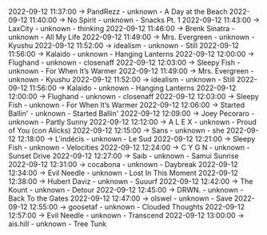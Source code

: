 2022-09-12 11:37:00 -> PandRezz - unknown - A Day at the Beach
2022-09-12 11:40:00 -> No Spirit - unknown - Snacks Pt. 1
2022-09-12 11:43:00 -> LaxCity - unknown - thinking
2022-09-12 11:46:00 -> Brenk Sinatra - unknown - All My Life
2022-09-12 11:49:00 -> Mrs. Evergreen - unknown - Kyushu
2022-09-12 11:52:00 -> idealism - unknown - Still
2022-09-12 11:56:00 -> Kalaido - unknown - Hanging Lanterns
2022-09-12 12:00:00 -> Flughand - unknown - closenaff
2022-09-12 12:03:00 -> Sleepy Fish - unknown - For When It’s Warmer
2022-09-12 11:49:00 -> Mrs. Evergreen - unknown - Kyushu
2022-09-12 11:52:00 -> idealism - unknown - Still
2022-09-12 11:56:00 -> Kalaido - unknown - Hanging Lanterns
2022-09-12 12:00:00 -> Flughand - unknown - closenaff
2022-09-12 12:03:00 -> Sleepy Fish - unknown - For When It’s Warmer
2022-09-12 12:06:00 -> Started Ballin' - unknown - Started Ballin'
2022-09-12 12:09:00 -> Joey Pecoraro - unknown - Partly Sunny
2022-09-12 12:12:00 -> A L E X - unknown - Proud of You (con Alicks)
2022-09-12 12:15:00 -> Sans - unknown - she
2022-09-12 12:18:00 -> L'indécis - unknown - Le Sud
2022-09-12 12:21:00 -> Sleepy Fish - unknown - Velocities
2022-09-12 12:24:00 -> C Y G N - unknown - Sunset Drive
2022-09-12 12:27:00 -> Saib - unknown - Samui Sunrise
2022-09-12 12:31:00 -> cocabona - unknown - Daybreak
2022-09-12 12:34:00 -> Evil Needle - unknown - Lost In This Moment
2022-09-12 12:38:00 -> Hubert Daviz - unknown - Suuurf
2022-09-12 12:42:00 -> The Kount - unknown - Detour
2022-09-12 12:45:00 -> DRWN. - unknown - Back To the Gates
2022-09-12 12:47:00 -> olswel - unknown - Save
2022-09-12 12:55:00 -> goosetaf - unknown - Clouded Thoughts
2022-09-12 12:57:00 -> Evil Needle - unknown - Transcend
2022-09-12 13:00:00 -> ais.hill - unknown - Tree Tunk

